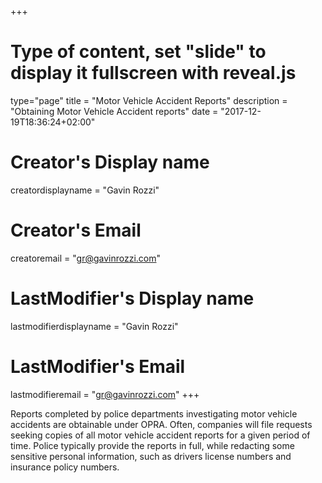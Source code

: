 +++
# Type of content, set "slide" to display it fullscreen with reveal.js
type="page"
title = "Motor Vehicle Accident Reports"
description = "Obtaining Motor Vehicle Accident reports"
date = "2017-12-19T18:36:24+02:00"
# Creator's Display name
creatordisplayname = "Gavin Rozzi"
# Creator's Email
creatoremail = "gr@gavinrozzi.com"
# LastModifier's Display name
lastmodifierdisplayname = "Gavin Rozzi"
# LastModifier's Email
lastmodifieremail = "gr@gavinrozzi.com"
+++

Reports completed by police departments investigating motor vehicle accidents are obtainable under OPRA. Often, companies will file requests seeking copies of all motor vehicle accident reports for a given period of time. Police typically provide the reports in full, while redacting some sensitive personal information, such as drivers license numbers and insurance policy numbers.
